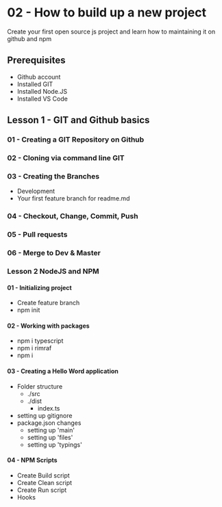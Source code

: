 # 02 - How to build up a new project

Create your first open source js project and learn how to maintaining it on github and npm

## Prerequisites

 - Github account
 - Installed GIT
 - Installed Node.JS
 - Installed VS Code

## Lesson 1 - GIT and Github basics

### 01 - Creating a GIT Repository on Github
### 02 - Cloning via command line GIT
### 03 - Creating the Branches 
 - Development
 - Your first feature branch for readme.md
### 04 - Checkout, Change, Commit, Push
### 05 - Pull requests
### 06 - Merge to Dev & Master

### Lesson 2 NodeJS and NPM


#### 01 - Initializing project
 - Create feature branch
 - npm init

#### 02 - Working with packages
 - npm i typescript
 - npm i rimraf
 - npm i

#### 03 - Creating a Hello Word application
 - Folder structure
    - ./src
    - ./dist
        - index.ts
 - setting up gitignore
 - package.json changes
    - setting up 'main'
    - setting up 'files'
    - setting up 'typings'

#### 04 - NPM Scripts
 - Create Build script
 - Create Clean script
 - Create Run script
 - Hooks
